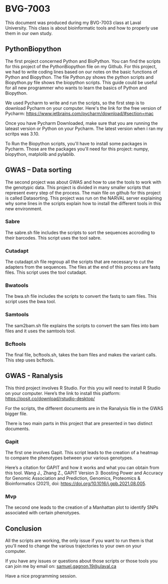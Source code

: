 # BVG-7003
This document was produced during my BVG-7003 class at Laval University. This class is about bioinformatic tools and how to properly use them in our own study. 

## PythonBiopython
The first project concerned Python and BioPython. 
You can find the scripts for this project of the PythonBiopython file on my Github.
For this project, we had to write coding lines based on our notes on the basic functions of Python and Biopython. The file Python.py shows the python scripts and Biopython.py file shows the biopython scripts.
This guide could be useful for all new programmer who wants to learn the basics of Python and Biopython.

We used Pycharm to write and run the scripts, so the first step is to download Pycharm on your computer. Here's the link for the free version of Pycharm: https://www.jetbrains.com/pycharm/download/#section=mac

Once you have Pycharm Downloaded, make sure that you are running the lateast version or Python on your Pycharm. The latest version when i ran my scritps was 3.10.

To Run the Biopython scripts, you'll have to install some packages in Pycharm. Those are the packages you'll need for this project: numpy, biopython, matplolib and pylablib.

## GWAS – Data sorting

The second project was about GWAS and how to use the tools to work with the genotypic data. This project is divided in many smaller scripts that represent every step of the process. The main file on github for this project is called Datasorting.
This project was run on the NARVAL server explaining why some lines in the scripts explain how to install the different tools in this new environment. 

### Sabre
The sabre.sh file includes the scripts to sort the sequences accroding to their barcodes. This script uses the tool sabre.

### Cutadapt
The cutadapt.sh file regroup all the scripts that are necessary to cut the adapters from the sequences. The files at the end of this process are fastq files. This script uses the tool cutadapt.

### Bwatools
The bwa.sh file includes the scripts to convert the fastq to sam files. This script uses the bwa tool. 


### Samtools
The sam2bam.sh file explains the scripts to convert the sam files into bam files and it uses the samtools tool. 

### Bcftools
The final file, bcftools.sh, takes the bam files and makes the variant calls. This step uses bcftools. 

## GWAS - Ranalysis
This third project involves R Studio. 
For this you will need to install R Studio on your computer. Here’s the link to install this platform: https://posit.co/download/rstudio-desktop/

For the scripts, the different documents are in the Ranalysis file in the GWAS bigger file.

There is two main parts in this project that are presented in two distinct documents.

### Gapit
The first one involves Gapit. This script leads to the creation of a heatmap to compare the phenotypes between your various genotypes. 

Here’s a citation for GAPIT and how it works and what you can obtain from this tool. 
Wang J., Zhang Z., GAPIT Version 3: Boosting Power and Accuracy for Genomic Association and Prediction, Genomics, Proteomics & Bioinformatics (2021), doi: https://doi.org/10.1016/j.gpb.2021.08.005.

### Mvp
The second one leads to the creation of a Manhattan plot to identify SNPs associated with certain phenotypes.

## Conclusion
All the scripts are working, the only issue if you want to run them is that you'll need to change the various trajectories to your own on your computer. 

If you have any issues or questions about those scripts or those tools you can join me by email on: samuel.gagnon.19@ulaval.ca

Have a nice programming session. 

